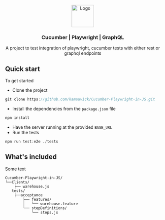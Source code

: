 <p align="center">
  <a href="https://example.com/">
    <img src="https://pbs.twimg.com/profile_images/570530522607017984/jERP9IrY_400x400.png" alt="Logo" width=72 height=72>
  </a>

<h3 align="center">Cucumber | Playwright | GraphQL</h3>

  <p align="center">
    A project to test integration of playwright, cucumber tests with either rest or graphql endpoints
    <br>
  </p>
</p>


## Quick start

To get started

- Clone the project
```javascript
git clone https://github.com/kamauvick/Cucumber-Playwright-in-JS.git
```
- Install the dependencies from the ```package.json``` file
```javascript
npm install
```
- Have the server running at the provided ```BASE_URL```
- Run the tests
```javascript
npm run test:e2e ./tests 
```
## What's included

Some text

```text
Cucumber-Playwright-in-JS/
└──Clients/
    ├── warehouse.js
   tests/
    ├──acceptance
        ├── features/
        │   └── warehouse.feature
        └── stepDefinitions/
            └── steps.js
```

